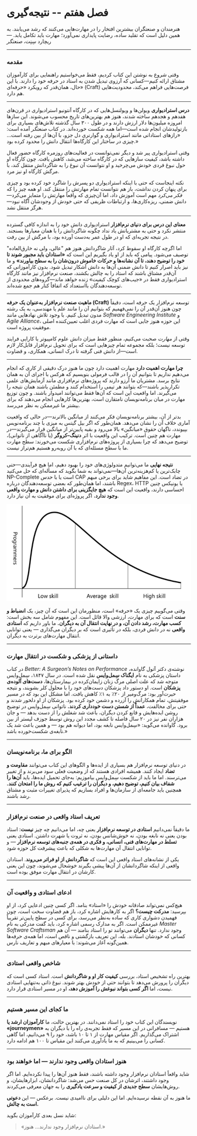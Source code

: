 # فصل هفتم -- نتیجه‌گیری

هنرمندان و صنعتگران بیشترین افتخار را در مهارت‌هایی می‌کنند که رشد می‌یابند. به همین دلیل است که تقلید ساده، رضایت پایداری نمی‌آورد؛ مهارت باید تکامل یابد.
— ریچارد سِنِت، *صنعتگر*

---

### مقدمه
وقتی شروع به نوشتن این کتاب کردیم، فقط می‌خواستیم راهنمایی برای کارآموزان مشتاق ارائه کنیم—کسانی که آرزوی تبدیل شدن به استاد در حرفه خود را دارند. با این حال، همان‌قدر که رویکرد «حرفه‌ای» (Craft) فرصت‌هایی فراهم می‌کند، محدودیت‌هایی هم دارد.

---

**درس استرادیواری**
ویولن‌ها و ویولنسل‌هایی که در کارگاه آنتونیو استرادیواری در قرن‌های هفدهم و هجدهم ساخته شدند، هنوز هم بهترین‌های تاریخ محسوب می‌شوند. این سازها امروزه میلیون‌ها دلار ارزش دارند و در طول ۳۰۰ سال گذشته تلاش‌های بسیاری برای بازتولیدشان انجام شده است—اما همه شکست خورده‌اند.
در کتاب *صنعتگر* آمده است:
«رازهای استادانی مانند استرادیواری و گوارنری دل جزو، با آن‌ها از بین رفته است... چیزی در ساختار این کارگاه‌ها انتقال دانش را محدود کرده بود.»

وقتی استرادیواری پیر شد و دیگر نمی‌توانست در فعالیت‌های روزمره کارگاه حضور فعال داشته باشد، کیفیت سازهایی که در کارگاه ساخته می‌شد، کاهش یافت. چون کارگاه او حول نبوغ فردی خودش می‌چرخید و او نتوانست آن نبوغ را به شاگردانش منتقل کند، با مرگش کارگاه او نیز مرد.

نکته اینجاست که حتی با اینکه استرادیواری دو پسرش را شاگرد خود کرده بود و چیزی برای پنهان کردن نداشت، باز هم نتوانست تمام مهارتش را منتقل کند. او همه چیز را که *فکر می‌کرد* مهم است آموزش داد، اما آن‌چیزی که واقعاً مهارتش را متمایز می‌کرد—دانش ضمنی، ریزه‌کاری‌ها، و ارتباطات ظریفی که حتی خودش از وجودشان آگاه نبود—هرگز منتقل نشد.

---

**معنای این درس برای دنیای نرم‌افزار**
استرادیواری دانش خود را به اندازه کافی گسترده منتشر نکرد و حتی به مشتریانش یاد نداد چگونه شاگردانش را با همان معیارها بسنجند. در نتیجه تجربه‌ای که او در طول عمر به‌دست آورده بود، با مرگش از بین رفت.

اما اگرچه کارگاه او سقوط کرد، آثار شاگردانش هنوز هم "عالی، ولی نه خارق‌العاده" توصیف می‌شود.
پیامی که باید از او یاد بگیریم این است که **«استادان باید مجبور شوند تا خود را توضیح دهند، تا آن نشانه‌ها و حرکات خاموش درون‌شان را به سطح بیاورند»** و ما نیز باید اصرار کنیم تا دانش ضمنی آن‌ها به دانش آشکار تبدیل شود.
بدون کارآموزانی که آن‌قدر مشتاق باشند که استاد را به چالش بکشند، صنعت نرم‌افزار نیز مانند کارگاه استرادیواری فقط در «جیب‌های کوچک کیفیت» زنده خواهد ماند—گروه‌های محدودی از توسعه‌دهندگان بااستعداد که اتفاقاً کنار هم جمع شده‌اند.

---

**ماهیت صنعت نرم‌افزار به‌عنوان یک حرفه (Craft)**
توسعه نرم‌افزار یک حرفه است، دقیقاً چون هنوز آن‌قدر آن را نمی‌فهمیم که بتوانیم آن را مانند علم یا مهندسی، به یک رشته مدون تبدیل کنیم.
با وجود تلاش نهادهایی مانند *Software Engineering Institute* و *Agile Alliance*، این حوزه هنوز جایی است که مهارت فردی اغلب تعیین‌کننده اصلی موفقیت پروژه است.

وقتی از *مهارت* صحبت می‌کنیم، منظور فقط میزان دانش علوم کامپیوتر یا کارایی فرایند توسعه نیست؛ بلکه مجموعه تمام چیزهایی است که برای تحویل نرم‌افزار قابل‌کار لازم است—از دانش فنی گرفته تا درک انسانی، همکاری، و قضاوت.

---

**چرا مهارت اهمیت دارد**
مهارت اهمیت دارد چون ما هنوز درک دقیقی از کاری که انجام می‌دهیم نداریم تا بتوانیم آن را در قالب فرمولی بنویسیم که هرکس با اجرای آن به همان نتایج برسد.
مشتریان ما آرزو دارند که پروژه‌های نرم‌افزاری مانند آزمایش‌های علمی تکرارپذیر باشند—که بتوانند هر تیمی را استخدام کنند و مطمئن باشند همان نتیجه را می‌گیرند. اما واقعیت این است که آن‌ها فقط می‌توانند امیدوار باشند.
و چون توزیع مهارت در میان برنامه‌نویسان نامتقارن است، بهترین‌ها کارهایی انجام می‌دهند که برای بیشتر ما غیرممکن به نظر می‌رسد.

بدتر از آن، بیشتر برنامه‌نویسان فکر می‌کنند از میانگین بالاترند—در حالی که واقعیت آماری خلاف آن را نشان می‌دهد.
همان‌طور که اگر بیل گیتس به میزی با چند برنامه‌نویس بپیوندد، ناگهان حقوق «میانگین» بالا می‌رود و بقیه پایین‌تر از میانگین قرار می‌گیرند—در مهارت هم چنین است.
ترکیب این واقعیت با اثر **دنینگ–کروگر** (یا ناآگاهی از ناتوانی)، توضیح می‌دهد که چرا بسیاری از پروژه‌های نرم‌افزاری شکست می‌خورند: سطح مهارت ما با سطح مسئله‌ای که با آن روبه‌رو هستیم هم‌تراز نیست.

---

**نتیجه نهایی**
ما می‌توانیم متدولوژی‌های خود را بهبود دهیم، اما هیچ فرآیندی—حتی چابک‌ترین یا کم‌هزینه‌ترین آن‌ها—نمی‌تواند به شما بگوید که مسأله‌ای که حل می‌کنید NP-Complete است یا با حدس CAP در تضاد است.
این مفاهیم شاید برای برخی مبهم باشند، اما همان‌طور که بعضی توسعه‌دهندگان درباره Regex، HTTP یا یونیکس چنین احساسی دارند، واقعیت این است که **هیچ جایگزینی برای داشتن دانش و مهارت واقعی وجود ندارد**، اگر پروژه‌ای برای موفقیت به آن نیاز دارد.


 <div align="center">
    
![Conventions-UsedThis-Book](../../assets/image/07/Table-7-1.jpeg) 
</div>

وقتی می‌گوییم چیزی یک «حرفه» است، منظورمان این است که آن چیز، یک **انضباط و سنت** است که برای مهارت، ارزشی والا قائل است. این مفهوم شامل سه بخش است: **کسب مهارت، رشد دادن آن، و در نهایت انتقال آن به دیگران.**
ما باور داریم که **استادی واقعی** نه در دانش فردی، بلکه در تأثیری است که بر دیگران می‌گذاری — یعنی توانایی انتقال مهارت‌های برترت به دیگران.

---

### داستانی از پزشکی و شکست در انتقال مهارت

در کتاب *Better: A Surgeon’s Notes on Performance* نوشته‌ی دکتر آتول گاوانده، داستان پزشکی به نام **ایگناک سِمل‌وایس** نقل شده است.
در سال ۱۸۴۷، سِمل‌وایس متوجه شد که علت اصلی مرگ زنان زایمان‌کرده در بیمارستان‌ها، **دست‌های آلوده‌ی پزشکان** است. او دستور داد پزشکان دست‌های خود را با محلول کلر بشویند، و نتیجه حیرت‌آور بود: مرگ‌ومیر از ۲۰٪ به ۱٪ کاهش یافت.
اما مشکل این بود که در مسیر موفقیتش، تمام همکارانش را آزرده و دشمن خود کرده بود. پزشکان از او دلخور شدند و حتی برای مخالفت، **عمداً از شستن دست خودداری کردند.** ناتوانی سِمل‌وایس در توضیح روشن ایده‌هایش و قانع کردن دیگران، باعث شد شغلش را از دست بدهد — و جان هزاران نفر نیز در ۲۰ سال فاصله تا کشف مجدد این روش توسط جوزف لیستر از بین برود.
گاوانده می‌گوید: «سِمل‌وایس نابغه بود، اما دیوانه هم بود — و همین باعث شد یک نابغه‌ی شکست‌خورده باشد.»

---

### الگو برای ما، برنامه‌نویسان

در دنیای توسعه نرم‌افزار هم بسیاری از ایده‌ها و الگوهای این کتاب می‌توانند **مقاومت و تضاد** ایجاد کنند. همیشه افرادی هستند که از وضعیت فعلی سود می‌برند و از تغییر می‌ترسند.
اما ما باید از شکست سِمل‌وایس بیاموزیم:
به‌جای تحمیل ایده‌ها، باید **آن‌ها را شفاف بیان کنیم، توضیح دهیم، و دیگران را ترغیب کنیم که روش ما را امتحان کنند.** همچنین باید جامعه‌ای از سازمان‌ها و افراد بسازیم که پذیرای تغییرات مثبت و مشتاق رشد باشند.

---

### تعریف استاد واقعی در صنعت نرم‌افزار

ما دقیقاً نمی‌دانیم **استادی در توسعه نرم‌افزار** یعنی چه، اما می‌دانیم چه چیز **نیست**:
استاد بودن یعنی نه نابغه بودن، نه خوش‌شانس بودن، نه ثروت یا شهرت داشتن.
استادی یعنی **تسلط در مهارت‌های فنی، انسانی، و فکری در همه‌ی جنبه‌های توسعه نرم‌افزار** — و توانایی انتقال آن مهارت‌ها به شکلی که باعث پیشرفت کل حوزه شود.

یکی از نشانه‌های استاد واقعی این است که **شاگردانش از او فراتر می‌روند**. استادان واقعی از اینکه شاگردانشان از آن‌ها پیشی بگیرند خوشحال می‌شوند، چون این یعنی کارشان در انتقال مهارت موفق بوده است.

---

### ادعای استادی و واقعیت آن

هیچ‌کس نمی‌تواند صادقانه خودش را «استاد» بنامد.
اگر کسی چنین ادعایی کرد، از او بپرسید: **مدرکت چیست؟**
اگر به کارهایش اشاره کرد، باز هم قضاوت سخت است، چون فهمیدن دشواری کاری که ساده به‌نظر می‌رسد، برای کسی در سطح پایین‌تر تقریباً غیرممکن است.
اگر به مدارک رسمی اشاره کرد، باید گفت مدرکی به نام *Master Software Craftsman* وجود ندارد. تنها **دیگران** می‌توانند تو را استاد بنامند — آن هم کسانی که خودشان استادند.
بله، این تعریف بازگشتی و ناقص است، اما همه‌ی حرفه‌ها همین‌گونه آغاز می‌شوند: با معیارهای مبهم و تعاریف نارس.

---

### شاخص واقعی استادی

بهترین راه تشخیص استاد، بررسی **کیفیت کار او و شاگردانش** است.
استاد کسی است که دیگران را پرورش می‌دهد تا بتوانند حتی از خودش بهتر شوند.
نبوغ ذاتی به‌تنهایی استادی نیست، اما **اگر کسی بتواند نبوغش را آموزش دهد،** او در مسیر استادی قرار دارد.

---

### ما کجای این مسیر هستیم

نویسندگان این کتاب خود را استاد نمی‌دانند.
در بهترین حالت، ما **کارآموزان ارشد یا «journeymen»** هستیم — مسافرانی در این مسیر که فقط تجربه‌ی راه را با دیگران به اشتراک می‌گذاریم.
اگر مقیاس مهارت از ۱ تا ۱۰ باشد، خود را ۹ می‌دانیم، اما گاهی کسانی را می‌بینیم که به ما یادآوری می‌کنند این مقیاس تا ۱۰۰ هم ادامه دارد.

---

### هنوز استادان واقعی وجود ندارند — اما خواهند بود

شاید واقعاً استادان نرم‌افزار وجود داشته باشند، فقط هنوز آن‌ها را پیدا نکرده‌ایم.
اما اگر وجود داشتند، اثرشان در کل صنعت حس می‌شد: شاگردانشان، ابزارهایشان، و روش‌هایشان **سطح جدیدی از کیفیت و سرعت یادگیری** را به جهان معرفی می‌کردند.

ما هنوز به آن نقطه نرسیده‌ایم. اما این دلیلی برای ناامیدی نیست.
برعکس — این **دعوتی است به چالش.**

شاید نسل بعدی کارآموزان بگوید:

> «استادان نرم‌افزار وجود ندارند... هنوز.»

